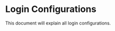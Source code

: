 <!-- TITLE: Login Configuration -->
<!-- SUBTITLE: A quick summary of Login Configuration -->

# Login Configurations
This document will explain all login configurations.